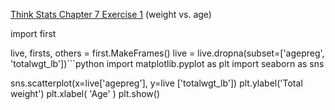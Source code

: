[Think Stats Chapter 7 Exercise 1](http://greenteapress.com/thinkstats2/html/thinkstats2008.html#toc70) (weight vs. age)

import first

live, firsts, others = first.MakeFrames()
live = live.dropna(subset=['agepreg', 'totalwgt_lb'])```python
import matplotlib.pyplot as plt 
import seaborn as sns

sns.scatterplot(x=live['agepreg'], y=live ['totalwgt_lb'])
plt.ylabel('Total weight')
plt.xlabel( 'Age' )
plt.show()


